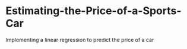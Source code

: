 # Estimating-the-Price-of-a-Sports-Car
Implementing a linear regression to predict the price of a car
